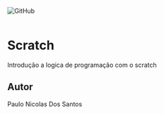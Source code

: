 ![GitHub](https://img.shields.io/github/license/paulonicolas5569/scratch?style=flat-square)

![]()

# Scratch
Introdução a logica de programação com o scratch 
## Autor 
Paulo Nicolas Dos Santos 
